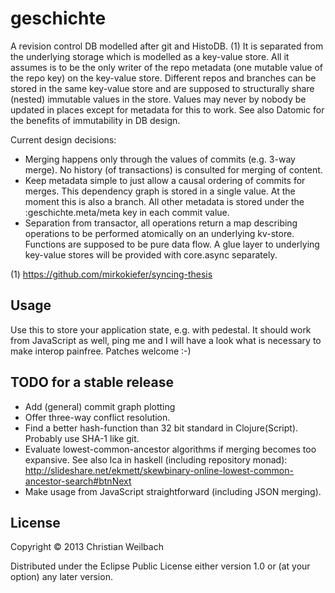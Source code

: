 # geschichte

A revision control DB modelled after git and HistoDB. (1) It is
separated from the underlying storage which is modelled as a key-value
store. All it assumes is to be the only writer of the repo metadata (one
mutable value of the repo key) on the key-value store. Different repos
and branches can be stored in the same key-value store and are supposed
to structurally share (nested) immutable values in the store. Values may
never by nobody be updated in places except for metadata for this to
work. See also Datomic for the benefits of immutability in DB design.

Current design decisions:

- Merging happens only through the values of commits (e.g. 3-way
  merge). No history (of transactions) is consulted for merging of
  content.
- Keep metadata simple to just allow a causal ordering of commits for
  merges. This dependency graph is stored in a single value. At the
  moment this is also a branch. All other metadata is stored under the
  :geschichte.meta/meta key in each commit value.
- Separation from transactor, all operations return a map describing
  operations to be performed atomically on an underlying
  kv-store. Functions are supposed to be pure data flow. A glue layer to
  underlying key-value stores will be provided with core.async
  separately.

(1) https://github.com/mirkokiefer/syncing-thesis

## Usage

Use this to store your application state, e.g. with pedestal. It should
work from JavaScript as well, ping me and I will have a look what is
necessary to make interop painfree. Patches welcome :-)

## TODO for a stable release

- Add (general) commit graph plotting
- Offer three-way conflict resolution.
- Find a better hash-function than 32 bit standard in
  Clojure(Script). Probably use SHA-1 like git.
- Evaluate lowest-common-ancestor algorithms if merging becomes too expansive.
  See also lca in haskell (including repository monad): http://slideshare.net/ekmett/skewbinary-online-lowest-common-ancestor-search#btnNext
- Make usage from JavaScript straightforward (including JSON merging).

## License

Copyright © 2013 Christian Weilbach

Distributed under the Eclipse Public License either version 1.0 or (at
your option) any later version.
